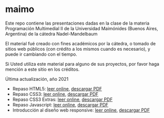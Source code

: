# maimo

Este repo contiene las presentaciones dadas en la clase de la materia Programación Multimedial II de la Universidad Maimónides (Buenos Aires, Argentina) de la cátedra Nadel-Mandelbaum

El material fué creado con fines académicos por la cátedra, o tomado de sitios web públicos (con crédito a los mismos cuando es necesario), y puede ir cambiando con el tiempo.

Si Usted utiliza este material para alguno de sus proyectos, por favor haga mención a este sitio en los créditos.

Última actualización, año 2021

* Repaso HTML5: [leer online](Presentaciones/HTML5/HTML5-Presentacion.md), [descargar PDF](Presentaciones/HTML5/HTML5-Presentacion.pdf)
* Repaso CSS3: [leer online](Presentaciones/CSS3/CSS3-Presentacion.md), [descargar PDF](Presentaciones/CSS3/CSS3-Presentacion.pdf)
* Repaso CSS3 Extras: [leer online](Presentaciones/CSS3/CSS3-Presentacion_Extras.md), [descargar PDF](Presentaciones/CSS3/CSS3-Presentacion_Extras.pdf)
* Repaso Javascript: [leer online](Presentaciones/Javascript/Javascript-Presentacion.md), [descargar PDF](Presentaciones/Javascript/Javascript-Presentacion.pdf)
* Introducción al diseño web responsive: [leer online](Presentaciones/Responsive/Responsive-Presentacion.md), [descargar PDF](Presentaciones/Responsive/Responsive-Presentacion.pdf)